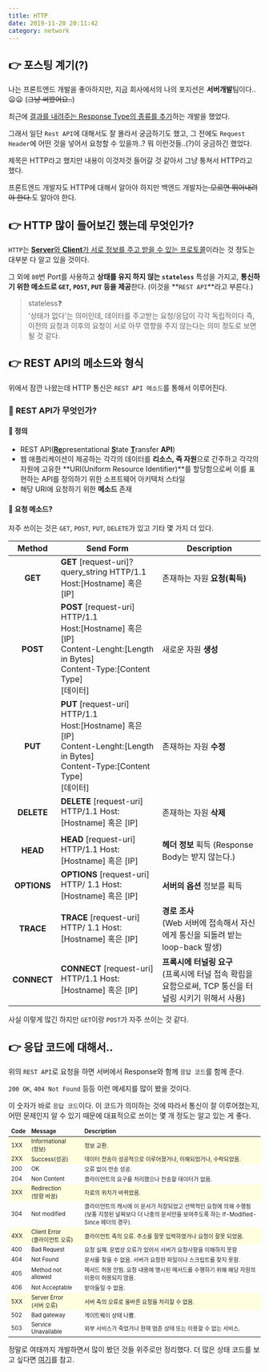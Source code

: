 ```yaml
---
title: HTTP
date: 2019-11-20 20:11:42
category: network
---
```


## :point_right: 포스팅 계기(?)

나는 프론트엔드 개발을 좋아하지만, 지금 회사에서의 나의 포지션은 **서버개발**팀이다..:frowning::frowning: (~~그냥 써봤어요..~~)

최근에 <u>결과를 내려주는 Response Type의 종류를 추가</u>하는 개발을 했었다.

그래서 일단 `Rest API`에 대해서도 잘 몰라서 궁금하기도 했고, 그 전에도 `Request Header`에 어떤 것을 넣어서 요청할 수 있을까..? 뭐 이런것들..(?)이 궁금하긴 했었다.

제목은 HTTP라고 했지만 내용이 이것저것 들어갈 것 같아서 그냥 퉁쳐서 HTTP라고 했다.

프론트엔드 개발자도 HTTP에 대해서 알아야 하지만 백엔드 개발자~~는 모르면 뛰어내려야 한다.~~도 알아야 한다.

## :point_right: HTTP 많이 들어보긴 했는데 무엇인가?

`HTTP`는 <u>**Server**와 **Client**가 서로 정보를 주고 받을 수 있는 프로토콜</u>이라는 것 정도는 대부분 다 알고 있을 것이다.

그 외에 `80`번 Port를 사용하고 **상태를 유지 하지 않는 `stateless`** 특성을 가지고, **통신하기 위한 메소드로 `GET`, `POST`, `PUT` 등을 제공**한다. (이것을 **`REST API`**라고 부른다.)

> stateless:question:<br/>
> '상태가 없다'는 의미인데, 데이터를 주고받는 요청/응답이 각각 독립적이다 즉, 이전의 요청과 이후의 요청이 서로 아무 영향을 주지 않는다는 의미 정도로 보면 될 것 같다.

## :point_right: REST API의 메소드와 형식

위에서 잠깐 나왔는데 HTTP 통신은 `REST API 메소드`를 통해서 이루어진다.

### :strawberry: REST API가 무엇인가?

#### :banana: 정의

- REST API(<u>**Re**</u>presentational <u>**S**</u>tate <u>**T**</u>ransfer **API**)
- 웹 애플리케이션이 제공하는 각각의 데이터를 **리소스, 즉 자원**으로 간주하고 각각의 자원에 고유한 **URI(Uniform Resource Identifier)**를 할당함으로써 이를 표현하는 API를 정의하기 위한 소프트웨어 아키텍처 스타일
- 해당 URI에 요청하기 위한 **메소드** 존재

#### :banana: 요청 메소드?

자주 쓰이는 것은 `GET`, `POST`, `PUT`, `DELETE`가 있고 기타 몇 가지 더 있다.

|   Method    | Send Form                                                                                                                                       | Description                                                                                                |
| :---------: | ----------------------------------------------------------------------------------------------------------------------------------------------- | ---------------------------------------------------------------------------------------------------------- |
|   **GET**   | **GET** [request-uri]?query_string HTTP/1.1 Host:[Hostname] 혹은 [IP]                                                                           | 존재하는 자원 **요청(획득)**                                                                               |
|  **POST**   | **POST** [request-uri] HTTP/1.1<br/>Host:[Hostname] 혹은 [IP]<br/>Content-Lenght:[Length in Bytes]<br/>Content-Type:[Content Type]<br/>[데이터] | 새로운 자원 **생성**                                                                                       |
|   **PUT**   | **PUT** [request-uri] HTTP/1.1<br/>Host:[Hostname] 혹은 [IP]<br/>Content-Lenght:[Length in Bytes]<br/>Content-Type:[Content Type]<br/>[데이터]  | 존재하는 자원 **수정**                                                                                     |
| **DELETE**  | **DELETE** [request-uri] HTTP/1.1 Host:[Hostname] 혹은 [IP]                                                                                     | 존재하는 자원 **삭제**                                                                                     |
|             |                                                                                                                                                 |                                                                                                            |
|  **HEAD**   | **HEAD** [request-uri] HTTP/1.1 Host:[Hostname] 혹은 [IP]                                                                                       | **헤더 정보** 획득 (Response Body는 받지 않는다.)                                                          |
| **OPTIONS** | **OPTIONS** [request-uri] HTTP/ 1.1 Host: [Hostname] 혹은 [IP]                                                                                  | **서버의 옵션** 정보를 획득                                                                                |
|  **TRACE**  | **TRACE** [request-uri] HTTP/ 1.1 Host: [Hostname] 혹은 [IP]                                                                                    | **경로 조사** <br/>(Web 서버에 접속해서 자신에게 통신을 되돌려 받는 loop-back 발생)                        |
| **CONNECT** | **CONNECT** [request-uri] HTTP/1.1 Host:[Hostname] 혹은 [IP]                                                                                    | **프록시에 터널링 요구** <br/>(프록시에 터널 접속 확립을 요함으로써, TCP 통신을 터널링 시키기 위해서 사용) |

사실 이렇게 많긴 하지만 `GET`이랑 `POST`가 자주 쓰이는 것 같다.

## :point_right: 응답 코드에 대해서..

위의 `REST API`로 요청을 하면 서버에서 Response와 함께 `응답 코드`를 함께 준다.

`200 OK`, `404 Not Found` 등등 이런 메세지를 많이 봤을 것이다.

이 숫자가 바로 `응답 코드`이다. 이 코드가 의미하는 것에 따라서 통신이 잘 이루어졌는지, 어떤 문제인지 알 수 있기 때문에 대표적으로 쓰이는 몇 개 정도는 알고 있는 게 좋다.

<table style="font-size: 0.8em;">
    <thead style="font-weight: bold;">
        <td>Code</td>
        <td>Message</td>
        <td>Description</td>
    </thead>
    <tbody>
        <tr style="background: lightyellow">
            <td>1XX</td>
            <td>Informational<br/>(정보)</td>
            <td>정보 교환.</td>
        </tr>
        <tr style="background: lightyellow">
            <td>2XX</td>
            <td>Success(성공)</td>
            <td>데이터 전송이 성공적으로 이루어졌거나, 이해되었거나, 수락되었음.</td>
        </tr>
        <tr>
            <td>200</td>
            <td>OK</td>
            <td>오류 없이 전송 성공.</td>
        </tr>
        <tr>
            <td>204</td>
            <td>Non Content</td>
            <td>클라이언트의 요구를 처리했으나 전송할 데이터가 없음.</td>
        </tr>
        <tr style="background: lightyellow">
            <td>3XX</td>
            <td>Redirection<br/>(방향 바꿈)</td>
            <td>자료의 위치가 바뀌었음.</td>
        </tr>
        <tr>
            <td>304</td>
            <td>Not modified</td>
            <td>클라이언트의 캐시에 이 문서가 저장되었고 선택적인 요청에 의해 수행됨<br/>(보통 지정된 날짜보다 더 나중의 문서만을 보여주도록 하는 If-Modified-Since 헤더의 경우).</td>
        </tr>
        <tr style="background: lightyellow">
            <td>4XX</td>
            <td>Client Error<br/>(클라이언트 오류)</td>
            <td>클라이언트 측의 오류. 주소를 잘못 입력하였거나 요청이 잘못 되었음.</td>
        </tr>
        <tr>
            <td>400</td>
            <td>Bad Request</td>
            <td>요청 실패. 문법상 오류가 있어서 서버가 요청사항을 이해하지 못함</td>
        </tr>
        <tr>
            <td>404</td>
            <td>Not Found</td>
            <td>문서를 찾을 수 없음. 서버가 요청한 파일이나 스크립트를 찾지 못함.</td>
        </tr>
        <tr>
            <td>405</td>
            <td>Method not allowed</td>
            <td>메서드 허용 안됨. 요청 내용에 명시된 메서드를 수행하기 위해 해당 자원의 이용이 허용되지 않음.</td>
        </tr>
        <tr>
            <td>406</td>
            <td>Not Acceptable</td>
            <td>받아들일 수 없음.</td>
        </tr>
        <tr style="background: lightyellow">
            <td>5XX</td>
            <td>Server Error<br/>(서버 오류)</td>
            <td>서버 측의 오류로 올바른 요청을 처리할 수 없음.</td>
        </tr>
        <tr>
            <td>502</td>
            <td>Bad gateway</td>
            <td>게이트웨이 상태 나쁨.</td>
        </tr>
        <tr>
            <td>503</td>
            <td>Service Unavailable</td>
            <td>외부 서비스가 죽었거나 현재 멈춘 상태 또는 이용할 수 없는 서비스.</td>
        </tr>
    </tbody>
</table>

정말로 여태까지 개발하면서 많이 봤던 것들 위주로만 정리했다. 더 많은 상태 코드를 보고 싶다면 [여기](https://ko.wikipedia.org/wiki/HTTP#%EC%9D%91%EB%8B%B5_%EC%BD%94%EB%93%9C)를 참고.
